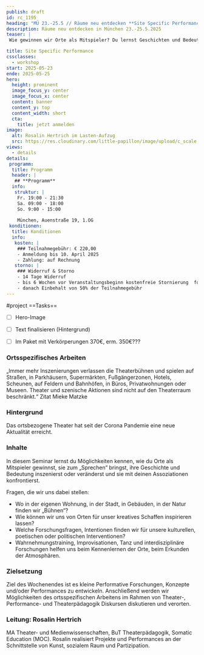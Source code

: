 ```yaml
---
publish: draft
id: rc_1195
heading: "MÜ 23.-25.5 // Räume neu entdecken **Site Specific Performance**"
description: Räume neu entdecken in München 23.-25.5.2025
teaser: |
 Wie gewinnen wir Orte als Mitspieler? Du lernst Geschichten und Bedeutungen von Räumen zu inszenieren oder sie durch eigene Assoziationen zu verändern. Wahrnehmungstraining, Improvisationen, Tanz und interdisziplinäre Forschungen helfen uns beim Kennenlernen der Orte, beim Erkunden der Atmosphären.

title: Site Specific Performance
cssclasses:
  - workshop
start: 2025-05-23
ende: 2025-05-25
hero:
  height: prominent
  image_focus_y: center
  image_focus_x: center
  content: banner
  content_y: top
  content_width: short
  cta:
    title: jetzt anmelden
image:
  alt: Rosalin Hertrich im Lasten-Aufzug
  src: https://res.cloudinary.com/little-papillon/image/upload/c_scale,h_928,w_1400/v1735165358/dasei/sitespecific_cikgww.jpg   
views:
  - details
details:
 programm:
  title: Programm
  header: |
   ## **Programm**
  info:
   struktur: |
    Fr. 19:00 - 21:30
    Sa. 09:00 - 18:00
    So. 9:00 - 15:00
    
    München, Auenstraße 19, 1.OG 
 konditionen:
  title: Konditionen
  info:
   kosten: |
    ### Teilnahmegebühr: € 220,00
    - Anmeldung bis 10. April 2025
    - Zahlung: auf Rechnung
   storno: |
    ### Widerruf & Storno
    - 14 Tage Widerruf
    - bis 6 Wochen vor Veranstaltungsbeginn kostenfreie Stornierung  formlos schriftlich
    - danach Einbehalt von 50% der Teilnahmegebühr
---
```



#project
==Tasks==
- [ ] Hero-Image
- [ ] Text finalisieren (Hintergrund)
- [ ] Im Paket mit Verkörperungen 370€, erm. 350€???



<!-- PUBLISH-FROM-HERE -->

### Ortsspezifisches Arbeiten 

„Immer mehr Inszenierungen verlassen die Theaterbühnen und spielen auf Straßen, in Parkhäusern, Supermärkten, Fußgängerzonen, Hotels, Scheunen, auf Feldern und Bahnhöfen, in Büros, Privatwohnungen oder Museen. Theater und szenische Aktionen sind nicht auf den Theaterraum beschränkt.“ Zitat Mieke Matzke 

### Hintergrund
Das ortsbezogene Theater hat seit der Corona Pandemie eine neue Aktualität erreicht. 

### Inhalte
In diesem Seminar lernst du Möglichkeiten kennen, wie du Orte als Mitspieler gewinnst, sie zum „Sprechen“ bringst, ihre Geschichte und Bedeutung inszenierst oder veränderst und sie mit deinen Assoziationen konfrontierst. 

Fragen, die wir uns dabei stellen:
- Wo in der eigenen Wohnung, in der Stadt, in Gebäuden, in der Natur finden wir „Bühnen“? 
- Wie können wir uns von Orten für unser kreatives Schaffen inspirieren lassen? 
- Welche Forschungsfragen, Intentionen finden wir für unsere kulturellen, poetischen oder politischen Interventionen? 
- Wahrnehmungstraining, Improvisationen, Tanz und interdisziplinäre Forschungen helfen uns beim Kennenlernen der Orte, beim Erkunden der Atmosphären. 

### Zielsetzung
Ziel des Wochenendes ist es kleine Performative Forschungen, Konzepte und/oder Performances zu entwickeln. Anschließend werden wir Möglichkeiten des ortsspezifischen Arbeitens im Rahmen von Theater-, Performance- und Theaterpädagogik Diskursen diskutieren und verorten.

### Leitung: Rosalin Hertrich
MA Theater- und Medienwissenschaften, BuT Theaterpädagogik, Somatic Education (MOC). Rosalin realisiert Projekte und Performances an der Schnittstelle von Kunst, sozialem Raum und Partizipation. 
